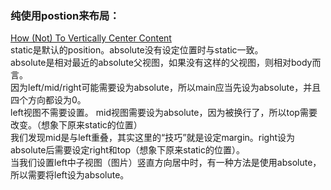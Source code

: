 

### 纯使用postion来布局：
[How (Not) To Vertically Center Content](http://phrogz.net/CSS/vertical-align/index.html)
<br/>
static是默认的position。absolute没有设定位置时与static一致。
<br/>
absolute是相对最近的absolute父视图，如果没有这样的父视图，则相对body而言。
<br/>
因为left/mid/right可能需要设为absolute，所以main应当先设为absolute，并且四个方向都设为0。
<br/>
left视图不需要设置。
mid视图需要设为absolute，因为被换行了，所以top需要改变。（想象下原来static的位置）
<br/>
我们发现mid是与left重叠，其实这里的“技巧”就是设定margin。right设为absolute后需要设定right和top（想象下原来static的位置）。
<br/>
当我们设置left中子视图（图片）竖直方向居中时，有一种方法是使用absolute，所以需要将left设为absolute。
